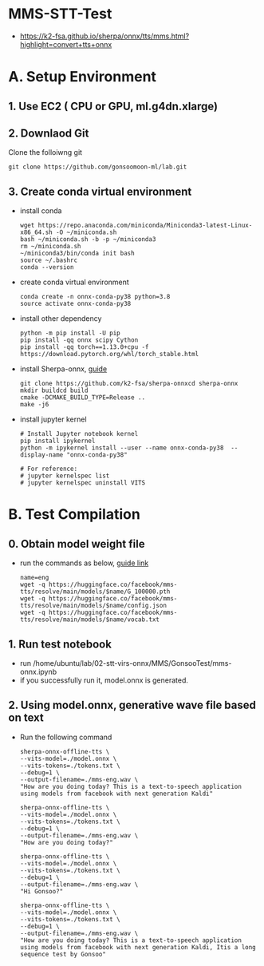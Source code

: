 

# MMS-STT-Test
- https://k2-fsa.github.io/sherpa/onnx/tts/mms.html?highlight=convert+tts+onnx


# A. Setup Environment

## 1. Use EC2 ( CPU or GPU, ml.g4dn.xlarge)


## 2. Downlaod Git
Clone the folloiwng git
```
git clone https://github.com/gonsoomoon-ml/lab.git
```
## 3. Create conda virtual environment
- install conda
    ```
    wget https://repo.anaconda.com/miniconda/Miniconda3-latest-Linux-x86_64.sh -O ~/miniconda.sh
    bash ~/miniconda.sh -b -p ~/miniconda3
    rm ~/miniconda.sh
    ~/miniconda3/bin/conda init bash
    source ~/.bashrc
    conda --version
    ```
- create conda virtual environment
    ```
    conda create -n onnx-conda-py38 python=3.8
    source activate onnx-conda-py38
    ```
- install other dependency
    ```
    python -m pip install -U pip
    pip install -qq onnx scipy Cython
    pip install -qq torch==1.13.0+cpu -f https://download.pytorch.org/whl/torch_stable.html
    ```
- install Sherpa-onnx, [guide](https://k2-fsa.github.io/sherpa/onnx/install/linux.html)
    ```
    git clone https://github.com/k2-fsa/sherpa-onnxcd sherpa-onnx
    mkdir buildcd build
    cmake -DCMAKE_BUILD_TYPE=Release ..
    make -j6
    ```
- install jupyter kernel
    ```
    # Install Jupyter notebook kernel
    pip install ipykernel 
    python -m ipykernel install --user --name onnx-conda-py38  --display-name "onnx-conda-py38"

    # For reference:
    # jupyter kernelspec list
    # jupyter kernelspec uninstall VITS
    ``` 

# B. Test Compilation
## 0. Obtain model weight file
-  run the commands as below, [guide link](https://k2-fsa.github.io/sherpa/onnx/tts/mms.html?highlight=convert+tts+onnx)
    ``` 
    name=eng
    wget -q https://huggingface.co/facebook/mms-tts/resolve/main/models/$name/G_100000.pth
    wget -q https://huggingface.co/facebook/mms-tts/resolve/main/models/$name/config.json
    wget -q https://huggingface.co/facebook/mms-tts/resolve/main/models/$name/vocab.txt 
    ```    
## 1. Run test notebook
- run /home/ubuntu/lab/02-stt-virs-onnx/MMS/GonsooTest/mms-onnx.ipynb
- if you successfully run it, model.onnx is generated. 

## 2. Using model.onnx, generative wave file based on text 
- Run the following command
    ```    
    sherpa-onnx-offline-tts \
    --vits-model=./model.onnx \
    --vits-tokens=./tokens.txt \
    --debug=1 \
    --output-filename=./mms-eng.wav \
    "How are you doing today? This is a text-to-speech application using models from facebook with next generation Kaldi"
    
    sherpa-onnx-offline-tts \
    --vits-model=./model.onnx \
    --vits-tokens=./tokens.txt \
    --debug=1 \
    --output-filename=./mms-eng.wav \
    "How are you doing today?"  
    
    sherpa-onnx-offline-tts \
    --vits-model=./model.onnx \
    --vits-tokens=./tokens.txt \
    --debug=1 \
    --output-filename=./mms-eng.wav \
    "Hi Gonsoo?"    
    
    sherpa-onnx-offline-tts \
    --vits-model=./model.onnx \
    --vits-tokens=./tokens.txt \
    --debug=1 \
    --output-filename=./mms-eng.wav \
    "How are you doing today? This is a text-to-speech application using models from facebook with next generation Kaldi, Itis a long sequence test by Gonsoo"  
    
    ```    